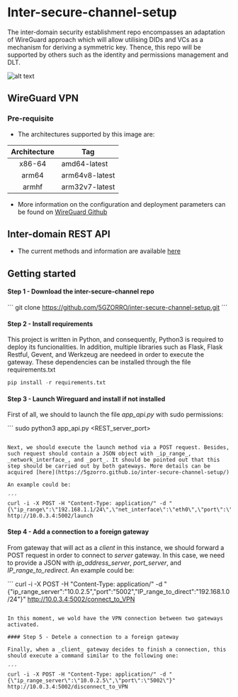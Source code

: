 # Inter-secure-channel-setup
The inter-domain security establishment repo encompasses an adaptation of WireGuard approach which will allow utilising DIDs and VCs as a mechanism for deriving a symmetric key. Thence, this repo will be supported by others such as the identity and permissions management and DLT.

![alt text](https://github.com/josejmjv/intra-domain-example/blob/main/images/DID_based_on_VPN.png?raw=true)

## WireGuard VPN

### Pre-requisite

* The architectures supported by this image are:

| Architecture | Tag |
| :----: | --- |
| x86-64 | amd64-latest |
| arm64 | arm64v8-latest |
| armhf | arm32v7-latest |

* More information on the configuration and deployment parameters can be found on [WireGuard Github](https://github.com/linuxserver/docker-wireguard)

## Inter-domain REST API

* The current methods and information are available [here](https://5gzorro.github.io/inter-secure-channel-setup/) 

## Getting started

#### Step 1 - Download the inter-secure-channel repo

´´´
git clone https://github.com/5GZORRO/inter-secure-channel-setup.git
´´´

#### Step 2 - Install requirements

This project is written in Python, and consequently, Python3 is required to deploy its funcionalities.
In addition, multiple libraries such as Flask, Flask Restful, Gevent, and Werkzeug are needeed in order to execute the gateway. These dependencies can be installed through the file requirements.txt

```python
pip install -r requirements.txt
```

#### Step 3 - Launch Wireguard and install if not installed

First of all, we should to launch the file _app_api.py_ with sudo permissions:

´´´
sudo python3 app_api.py <REST_server_port>
```

Next, we should execute the launch method via a POST request. Besides, such request should contain a JSON object with _ip_range_, _network_interface_, and _port_. It should be pointed out that this step should be carried out by both gateways. More details can be acquired [here](https://5gzorro.github.io/inter-secure-channel-setup/) 

An example could be:

´´´
curl -i -X POST -H "Content-Type: application/" -d "{\"ip_range\":\"192.168.1.1/24\",\"net_interface\":\"eth0\",\"port\":\"5003\"}" http://10.0.3.4:5002/launch
```

#### Step 4 - Add a connection to a foreign gateway

From gateway that will act as a _client_ in this instance, we should forward a POST request in order to connect to _server_ gateway. In this case, we need to provide a JSON with _ip_address_server_, _port_server_, and _IP_range_to_redirect_. An example could be:

´´´
curl -i -X POST -H "Content-Type: application/" -d "{\"ip_range_server\":\"10.0.2.5\",\"port\":\"5002\",\"IP_range_to_direct\":\"192.168.1.0/24\"}" http://10.0.3.4:5002/connect_to_VPN
```

In this moment, we wold have the VPN connection between two gateways activated.

#### Step 5 - Detele a connection to a foreign gateway

Finally, when a _client_ gateway decides to finish a connection, this should execute a command similar to the following one:

´´´
curl -i -X POST -H "Content-Type: application/" -d "{\"ip_range_server\":\"10.0.2.5\",\"port\":\"5002\"}" http://10.0.3.4:5002/disconnect_to_VPN
```


